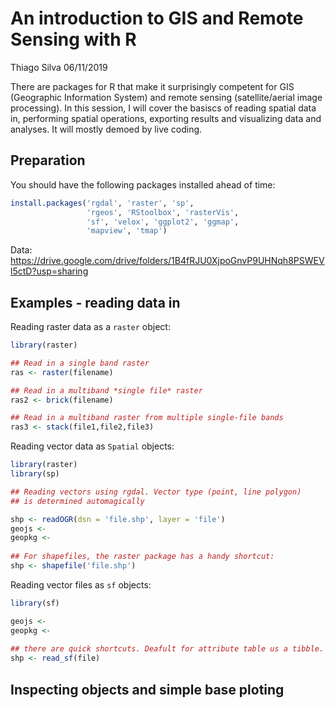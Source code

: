 An introduction to GIS and Remote Sensing with R
================
Thiago Silva
06/11/2019

There are packages for R that make it surprisingly competent for GIS
(Geographic Information System) and remote sensing (satellite/aerial
image processing). In this session, I will cover the basiscs of reading
spatial data in, performing spatial operations, exporting results and
visualizing data and analyses. It will mostly demoed by live coding.

## Preparation

You should have the following packages installed ahead of time:

``` r
install.packages('rgdal', 'raster', 'sp',
                 'rgeos', 'RStoolbox', 'rasterVis',
                 'sf', 'velox', 'ggplot2', 'ggmap',
                 'mapview', 'tmap')
```

Data: https://drive.google.com/drive/folders/1B4fRJU0XjpoGnvP9UHNqh8PSWEVl5ctD?usp=sharing


## Examples - reading data in

Reading raster data as a `raster` object:

``` r
library(raster)

## Read in a single band raster
ras <- raster(filename)

## Read in a multiband *single file* raster
ras2 <- brick(filename)

## Read in a multiband raster from multiple single-file bands
ras3 <- stack(file1,file2,file3)
```

Reading vector data as `Spatial` objects:

``` r
library(raster)
library(sp)

## Reading vectors using rgdal. Vector type (point, line polygon)
## is determined automagically

shp <- readOGR(dsn = 'file.shp', layer = 'file')
geojs <- 
geopkg <- 
    
## For shapefiles, the raster package has a handy shortcut:
shp <- shapefile('file.shp')
```

Reading vector files as `sf` objects:

``` r
library(sf)

geojs <- 
geopkg <- 
    
## there are quick shortcuts. Deafult for attribute table us a tibble.
shp <- read_sf(file)    
```

## Inspecting objects and simple base ploting
